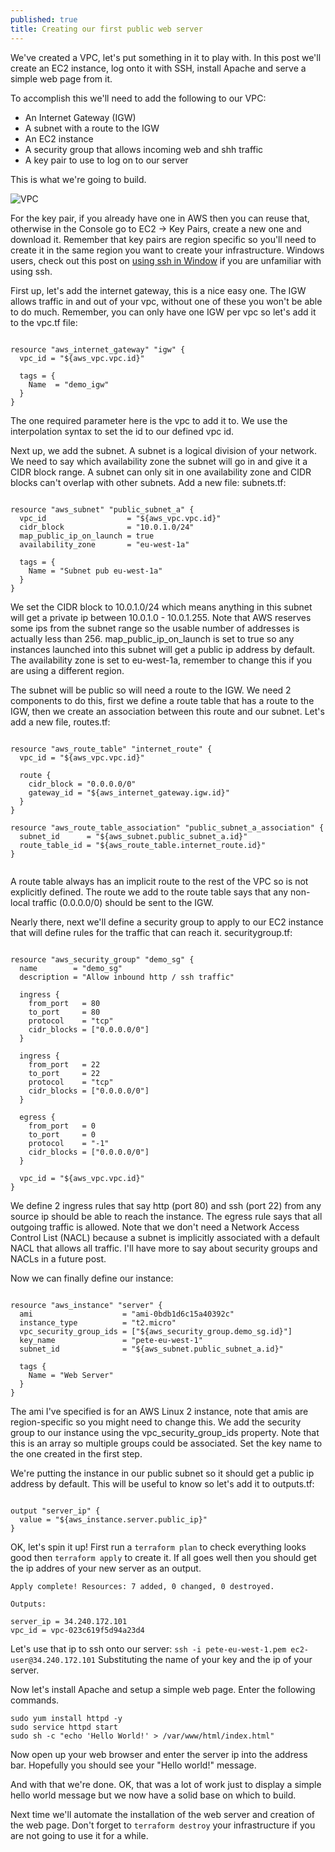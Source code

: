 ```yaml
---
published: true
title: Creating our first public web server
---
```

We've created a VPC, let's put something in it to play with. In this post we'll create an EC2 instance, log onto it with SSH, install Apache and serve a simple web page from it.

To accomplish this we'll need to add the following to our VPC:
- An Internet Gateway (IGW)
- A subnet with a route to the IGW
- An EC2 instance
- A security group that allows incoming web and shh traffic
- A key pair to use to log on to our server

This is what we're going to build.

![VPC]({{site.baseurl}}/images/first_single_server.png)

For the key pair, if you already have one in AWS then you can reuse that, otherwise in the Console go to EC2 -> Key Pairs, create a new one and download it. Remember that key pairs are region specific so you'll need to create it in the same region you want to create your infrastructure. Windows users, check out this post on [using ssh in Window](http://pdsutcliffe.co.uk/2018-09-04/ssh-on-windows) if you are unfamiliar with using ssh.

First up, let's add the internet gateway, this is a nice easy one. The IGW allows traffic in and out of your vpc, without one of these you won't be able to do much.
Remember, you can only have one IGW per vpc so let's add it to the vpc.tf file:

``` HCL

resource "aws_internet_gateway" "igw" {
  vpc_id = "${aws_vpc.vpc.id}"
  
  tags = {
    Name  = "demo_igw"
  }
}

```

The one required parameter here is the vpc to add it to. We use the interpolation syntax to set the id to our defined vpc id.

Next up, we add the subnet. A subnet is a logical division of your network. We need to say which availability zone the subnet will go in and give it a CIDR block range. A subnet can only sit in one availability zone and CIDR blocks can't overlap with other subnets. Add a new file: subnets.tf:

``` HCL

resource "aws_subnet" "public_subnet_a" {
  vpc_id                  = "${aws_vpc.vpc.id}"
  cidr_block              = "10.0.1.0/24"
  map_public_ip_on_launch = true
  availability_zone       = "eu-west-1a"

  tags = {
    Name = "Subnet pub eu-west-1a"
  }
}

```

We set the CIDR block to 10.0.1.0/24 which means anything in this subnet will get a private ip between 10.0.1.0 - 10.0.1.255. Note that AWS reserves some ips from the subnet range so the usable number of addresses is actually less than 256. map_public_ip_on_launch is set to true so any instances launched into this subnet will get a public ip address by default.
The availability zone is set to eu-west-1a, remember to change this if you are using a different region.

The subnet will be public so will need a route to the IGW. We need 2 components to do this, first we define a route table that has a route to the IGW, then we create an association between this route and our subnet. Let's add a new file, routes.tf:

``` HCL

resource "aws_route_table" "internet_route" {
  vpc_id = "${aws_vpc.vpc.id}"

  route {
    cidr_block = "0.0.0.0/0"
    gateway_id = "${aws_internet_gateway.igw.id}"
  }
}

resource "aws_route_table_association" "public_subnet_a_association" {
  subnet_id      = "${aws_subnet.public_subnet_a.id}"
  route_table_id = "${aws_route_table.internet_route.id}"
}


```
A route table always has an implicit route to the rest of the VPC so is not explicitly defined. The route we add to the route table says that any non-local traffic (0.0.0.0/0) should be sent to the IGW.

Nearly there, next we'll define a security group to apply to our EC2 instance that will define rules for the traffic that can reach it.  securitygroup.tf:

``` HCL

resource "aws_security_group" "demo_sg" {
  name        = "demo_sg"
  description = "Allow inbound http / ssh traffic"

  ingress {
    from_port   = 80
    to_port     = 80
    protocol    = "tcp"
    cidr_blocks = ["0.0.0.0/0"]
  }

  ingress {
    from_port   = 22
    to_port     = 22
    protocol    = "tcp"
    cidr_blocks = ["0.0.0.0/0"]
  }

  egress {
    from_port   = 0
    to_port     = 0
    protocol    = "-1"
    cidr_blocks = ["0.0.0.0/0"]
  }

  vpc_id = "${aws_vpc.vpc.id}"
}

```
We define 2 ingress rules that say http (port 80) and ssh (port 22) from any source ip should be able to reach the instance. The egress rule says that all outgoing traffic is allowed.
Note that we don't need a Network Access Control List (NACL) because a subnet is implicitly associated with a default NACL that allows all traffic. I'll have more to say about security groups and NACLs in a future post.

Now we can finally define our instance:

``` HCL

resource "aws_instance" "server" {
  ami                    = "ami-0bdb1d6c15a40392c"
  instance_type          = "t2.micro"
  vpc_security_group_ids = ["${aws_security_group.demo_sg.id}"]
  key_name               = "pete-eu-west-1"
  subnet_id              = "${aws_subnet.public_subnet_a.id}"

  tags {
    Name = "Web Server"
  }
}

```

The ami I've specified is for an AWS Linux 2 instance, note that amis are region-specific so you might need to change this. We add the security group to our instance using the vpc_security_group_ids property. Note that this is an array so multiple groups could be associated. Set the key name to the one created in the first step.

We're putting the instance in our public subnet so it should get a public ip address by default. This will be useful to know so let's add it to outputs.tf:

``` HCL

output "server_ip" {
  value = "${aws_instance.server.public_ip}"
}

```

OK, let's spin it up! First run a `terraform plan` to check everything looks good then `terraform apply` to create it. If all goes well then you should get the ip addres of your new server as an output.

```
Apply complete! Resources: 7 added, 0 changed, 0 destroyed.

Outputs:

server_ip = 34.240.172.101
vpc_id = vpc-023c619f5d94a23d4
```

Let's use that ip to ssh onto our server:
`ssh -i pete-eu-west-1.pem ec2-user@34.240.172.101`
Substituting the name of your key and the ip of your server.

Now let's install Apache and setup a simple web page. Enter the following commands.

```
sudo yum install httpd -y
sudo service httpd start
sudo sh -c "echo 'Hello World!' > /var/www/html/index.html"
```

Now open up your web browser and enter the server ip into the address bar. Hopefully you should see your "Hello world!" message.

And with that we're done. OK, that was a lot of work just to display a simple hello world message but we now have a solid base on which to build.

Next time we'll automate the installation of the web server and creation of the web page. Don't forget to `terraform destroy` your infrastructure if you are not going to use it for a while.
